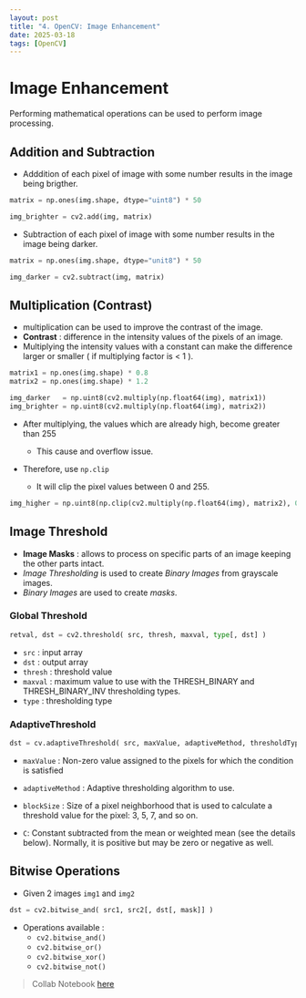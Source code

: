 ```yaml
---
layout: post
title: "4. OpenCV: Image Enhancement"
date: 2025-03-18
tags: [OpenCV]
---
```


# Image Enhancement

Performing mathematical operations can be used to perform image processing.

## Addition and Subtraction

- Adddition of each pixel of image with some number results in the image being brigther.

```python
matrix = np.ones(img.shape, dtype="uint8") * 50

img_brighter = cv2.add(img, matrix)
```

- Subtraction of each pixel of image with some number results in the image being darker.

```python
matrix = np.ones(img.shape, dtype="unit8") * 50

img_darker = cv2.subtract(img, matrix)
```

## Multiplication (Contrast)

- multiplication can be used to improve the contrast of the image.
- **Contrast** : difference in the intensity values of the pixels of an image.
- Multiplying the intensity values with a constant can make the difference larger or smaller ( if multiplying factor is < 1 ).

```python
matrix1 = np.ones(img.shape) * 0.8
matrix2 = np.ones(img.shape) * 1.2

img_darker   = np.uint8(cv2.multiply(np.float64(img), matrix1))
img_brighter = np.uint8(cv2.multiply(np.float64(img), matrix2))
```
- After multiplying, the values which are already high, become greater than 255
    - This cause and overflow issue.

- Therefore, use `np.clip`
    - It will clip the pixel values between 0 and 255.
```python
img_higher = np.uint8(np.clip(cv2.multiply(np.float64(img), matrix2), 0, 255))
```

## Image Threshold 

- **Image Masks** : allows to process on specific parts of an image keeping the other parts intact. 
- _Image Thresholding_ is used to create *Binary Images* from grayscale images.
- _Binary Images_ are used to create _masks_. 

### Global Threshold

```python
retval, dst = cv2.threshold( src, thresh, maxval, type[, dst] )
```
- `src` : input array
- `dst` : output array
- `thresh` : threshold value
- `maxval` : maximum value to use with the THRESH_BINARY and THRESH_BINARY_INV thresholding types.
- `type` : thresholding type

### AdaptiveThreshold

```python
dst = cv.adaptiveThreshold( src, maxValue, adaptiveMethod, thresholdType, blockSize, C[, dst] )
```

- `maxValue` : Non-zero value assigned to the pixels for which the condition is satisfied

- `adaptiveMethod` : Adaptive thresholding algorithm to use. 

- `blockSize` : Size of a pixel neighborhood that is used to calculate a threshold value for the pixel: 3, 5, 7, and so on.

- `C`: Constant subtracted from the mean or weighted mean (see the details below). Normally, it is positive but may be zero or negative as well.

## Bitwise Operations

- Given 2 images `img1` and `img2`

```python
dst = cv2.bitwise_and( src1, src2[, dst[, mask]] )
```

- Operations available :
    - `cv2.bitwise_and()`
    - `cv2.bitwise_or()`
    - `cv2.bitwise_xor()` 
    - `cv2.bitwise_not()`


> Collab Notebook [here](https://github.com/Kush-Singh-26/Learning-Opencv/blob/main/OpenCV_4_Image_Enhancement.ipynb) 
    